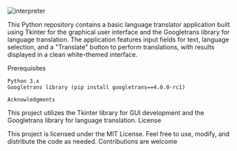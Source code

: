 ![interpreter](https://github.com/denzelmarkeise/interpreter/assets/137828085/020a0c1a-bfb8-4425-ae40-f102c8303ae7)

This Python repository contains a basic language translator application built using Tkinter for the graphical user interface and the Googletrans library for language translation. The application features input fields for text, language selection, and a "Translate" button to perform translations, with results displayed in a clean white-themed interface.

Prerequisites

    Python 3.x
    Googletrans library (pip install googletrans==4.0.0-rc1)

    Acknowledgments

This project utilizes the Tkinter library for GUI development and the Googletrans library for language translation.
License

This project is licensed under the MIT License. Feel free to use, modify, and distribute the code as needed. Contributions are welcome
